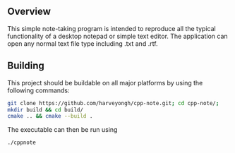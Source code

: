 ## Overview
This simple note-taking program is intended to reproduce all the typical functionality of a desktop notepad or simple text editor. The application can open any normal text file type including .txt and .rtf. 

## Building
This project should be buildable on all major platforms by using the following commands:

``` sh
git clone https://github.com/harveyongh/cpp-note.git; cd cpp-note/; 
mkdir build && cd build/
cmake .. && cmake --build .
```
The executable can then be run using
``` sh
./cppnote
```